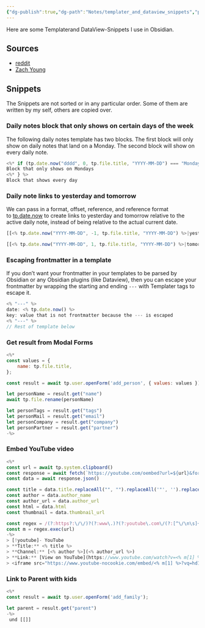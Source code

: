 ```yaml
---
{"dg-publish":true,"dg-path":"Notes/templater_and_dataview_snippets","permalink":"/notes/templater-and-dataview-snippets/","tags":["📝/🌿"],"noteIcon":"fern","created":"2024-06-28 09:17","updated":"2024-06-28 21:43"}
---
```


Here are some Templaterand DataView-Snippets I use in Obsidian.
## Sources
- [reddit](https://www.reddit.com/r/ObsidianMD/)
- [Zach Young](https://zachyoung.dev/posts/templater-snippets/)

## Snippets
The Snippets are not sorted or in any particular order. Some of them are written by my self, others are copied over.
### Daily notes block that only shows on certain days of the week
The following daily notes template has two blocks. The first block will only show on daily notes that land on a Monday. The second block will show on every daily note.
 ```js
<%* if (tp.date.now("dddd", 0, tp.file.title, "YYYY-MM-DD") === "Monday") { %>
Block that only shows on Mondays
<%* } %>
Block that shows every day
```

### Daily note links to yesterday and tomorrow
We can pass in a format, offset, reference, and reference format to [tp.date.now](https://silentvoid13.github.io/Templater/internal-functions/internal-modules/date-module.html#tpdatenowformat-string--yyyy-mm-dd-offset-numberstring-reference-string-reference_format-string) to create links to yesterday and tomorrow relative to the active daily note, instead of being relative to the actual current date.

```js
[[<% tp.date.now("YYYY-MM-DD", -1, tp.file.title, "YYYY-MM-DD") %>|yesterday]]

[[<% tp.date.now("YYYY-MM-DD", 1, tp.file.title, "YYYY-MM-DD") %>|tomorrow]]
```

### Escaping frontmatter in a template
If you don’t want your frontmatter in your templates to be parsed by Obsidian or any Obsidian plugins (like Dataview), then you can escape your frontmatter by wrapping the starting and ending `---` with Templater tags to escape it.

```js
<% "---" %>
date: <% tp.date.now() %>
key: value that is not frontmatter because the --- is escaped
<% "---" %>
// Rest of template below
```

### Get result from Modal Forms
```js
<%*
const values = {
    name: tp.file.title,
};

const result = await tp.user.openForm('add_person', { values: values });

let personName = result.get("name")
await tp.file.rename(personName)

let personTags = result.get("tags")
let personMail = result.get("email")
let personCompany = result.get("company")
let personPartner = result.get("partner")
-%>
```

### Embed YouTube video
```js
<%*
const url = await tp.system.clipboard()
const response = await fetch(`https://youtube.com/oembed?url=${url}&format=json`)
const data = await response.json()

const title = data.title.replaceAll("", "").replaceAll('"', '').replaceAll("\\", "").replaceAll("/", "").replaceAll("<", "").replaceAll(">", "").replaceAll(":", "").replaceAll("|", "").replaceAll("?", "")
const author = data.author_name
const author_url = data.author_url
const html = data.html
const thumbnail = data.thumbnail_url

const regex = /(?:https?:\/\/)?(?:www\.)?(?:youtube\.com\/(?:[^\/\n\s]+\/\S+\/|(?:v|e(?:mbed)?)\/|\S*?[?&]v=)|youtu\.be\/)([a-zA-Z0-9_-]{11})/
const m = regex.exec(url)
-%>
> [!youtube]- YouTube
> **Title:** <% title %>
> **Channel:** [<% author %>](<% author_url %>)
> **Link:** [View on YouTube](https://www.youtube.com/watch?v=<% m[1] %>)
> <iframe src="https://www.youtube-nocookie.com/embed/<% m[1] %>?vq=hd1080&modestbranding=1&rel=0&iv_load_policy=3" width="569" height="317" frameborder="0" style="margin: 0 auto; display: block;"></iframe>
```

### Link to Parent with kids
```js
<%*
const result = await tp.user.openForm('add_family');

let parent = result.get("parent")
-%>
 und [[]]
```